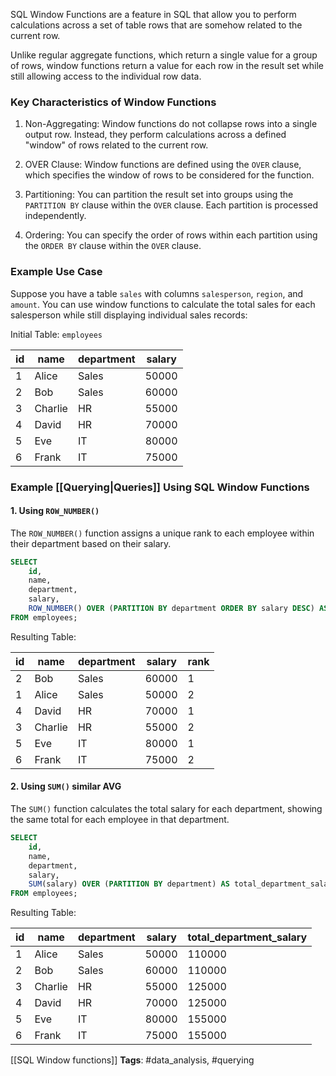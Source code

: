 SQL Window Functions are a feature in SQL that allow you to perform calculations across a set of table rows that are somehow related to the current row. 

Unlike regular aggregate functions, which return a single value for a group of rows, window functions return a value for each row in the result set while still allowing access to the individual row data.

### Key Characteristics of Window Functions

1. Non-Aggregating: Window functions do not collapse rows into a single output row. Instead, they perform calculations across a defined "window" of rows related to the current row.

2. OVER Clause: Window functions are defined using the `OVER` clause, which specifies the window of rows to be considered for the function.

3. Partitioning: You can partition the result set into groups using the `PARTITION BY` clause within the `OVER` clause. Each partition is processed independently.

4. Ordering: You can specify the order of rows within each partition using the `ORDER BY` clause within the `OVER` clause.
### Example Use Case

Suppose you have a table `sales` with columns `salesperson`, `region`, and `amount`. You can use window functions to calculate the total sales for each salesperson while still displaying individual sales records:

Initial Table: `employees`

| id | name    | department | salary |
|----|---------|------------|--------|
| 1  | Alice   | Sales      | 50000  |
| 2  | Bob     | Sales      | 60000  |
| 3  | Charlie | HR         | 55000  |
| 4  | David   | HR         | 70000  |
| 5  | Eve     | IT         | 80000  |
| 6  | Frank   | IT         | 75000  |

### Example [[Querying|Queries]] Using SQL Window Functions

#### 1. Using `ROW_NUMBER()`

The `ROW_NUMBER()` function assigns a unique rank to each employee within their department based on their salary.

```sql
SELECT 
    id, 
    name, 
    department, 
    salary, 
    ROW_NUMBER() OVER (PARTITION BY department ORDER BY salary DESC) AS rank
FROM employees;
```

Resulting Table:

| id | name    | department | salary | rank |
|----|---------|------------|--------|------|
| 2  | Bob     | Sales      | 60000  | 1    |
| 1  | Alice   | Sales      | 50000  | 2    |
| 4  | David   | HR         | 70000  | 1    |
| 3  | Charlie | HR         | 55000  | 2    |
| 5  | Eve     | IT         | 80000  | 1    |
| 6  | Frank   | IT         | 75000  | 2    |

#### 2. Using `SUM()` similar AVG

The `SUM()` function calculates the total salary for each department, showing the same total for each employee in that department.

```sql
SELECT 
    id, 
    name, 
    department, 
    salary, 
    SUM(salary) OVER (PARTITION BY department) AS total_department_salary
FROM employees;
```

Resulting Table:

| id | name    | department | salary | total_department_salary |
|----|---------|------------|--------|-------------------------|
| 1  | Alice   | Sales      | 50000  | 110000                  |
| 2  | Bob     | Sales      | 60000  | 110000                  |
| 3  | Charlie | HR         | 55000  | 125000                  |
| 4  | David   | HR         | 70000  | 125000                  |
| 5  | Eve     | IT         | 80000  | 155000                  |
| 6  | Frank   | IT         | 75000  | 155000                  |









[[SQL Window functions]]
   **Tags**: #data_analysis, #querying